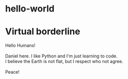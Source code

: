 # hello-world
# Virtual borderline

Hello Humans!\
\
Daniel here. I like Python and I'm just learning to code.\
I believe the Earth is not flat, but I respect who not agree.\
\
Peace!
